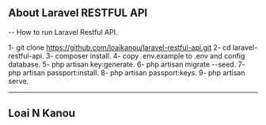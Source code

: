 ## About Laravel RESTFUL API

-- How to run Laravel Restful API.

1- git clone https://github.com/loaikanou/laravel-restful-api.git
2- cd laravel-restful-api.
3- composer install.
4- copy .env.example to .env and config database.
5- php artisan key:generate.
6- php artisan migrate --seed.
7- php artisan passport:install.
8- php artisan passport:keys.
9- php artisan serve.

------------
Loai N Kanou
------------